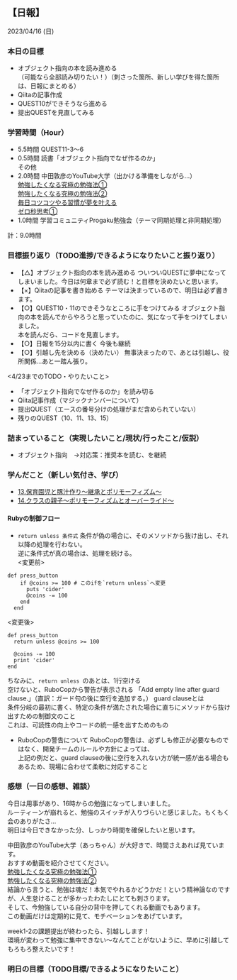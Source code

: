 ## 【日報】
2023/04/16 (日)
<br>

### 本日の目標
- オブジェクト指向の本を読み進める  
（可能なら全部読み切りたい！）（刺さった箇所、新しい学びを得た箇所は、日報にまとめる）
- Qiitaの記事作成
- QUEST10ができそうなら進める
- 提出QUESTを見直してみる

### 学習時間（Hour）
- 5.5時間 QUEST11-3〜6
- 0.5時間 読書「オブジェクト指向でなぜ作るのか」  
その他
- 2.0時間 中田敦彦のYouTube大学（出かける準備をしながら…）  
[勉強したくなる究極の勉強法①](https://www.youtube.com/watch?v=Uir0ZI60EzI&t=556s)  
[勉強したくなる究極の勉強法②](https://www.youtube.com/watch?v=HdZCbqKskW4)  
[毎日コツコツやる習慣が夢を叶える](https://www.youtube.com/watch?v=pWrBHcQ7YlE)  
[ゼロ秒思考①](https://www.youtube.com/watch?v=qyI8Fx-sgW8)  
- 1.0時間 学習コミュニティProgaku勉強会（テーマ同期処理と非同期処理）

計：9.0時間

### 目標振り返り（TODO進捗/できるようになりたいこと振り返り）
- 【△】オブジェクト指向の本を読み進める
ついついQUESTに夢中になってしまいました。今日は何章まで必ず読む！と目標を決めたいと思います。
- 【×】Qiitaの記事を書き始める
テーマは決まっているので、明日は必ず書きます。
- 【○】QUEST10・11のできそうなところに手をつけてみる
オブジェクト指向の本を読んでからやろうと思っていたのに、気になって手をつけてしまいました。  
本を読んだら、コードを見直します。
- 【○】日報を15分以内に書く
今後も継続
- 【○】引越し先を決める（決めたい）
無事決まったので、あとは引越し、役所関係…あと一踏ん張り。  

<4/23までのTODO・やりたいこと>  
- 「オブジェクト指向でなぜ作るのか」を読み切る
- Qiita記事作成（マジックナンバーについて）
- 提出QUEST（エースの番号分けの処理がまだ含められていない）
- 残りのQUEST（10、11、13、15）

### 詰まっていること（実現したいこと/現状/行ったこと/仮説）
- オブジェクト指向　→対応策：推奨本を読む、を継続

### 学んだこと（新しい気付き、学び）
- [13.保育園児と豚汁作り～継承とポリモーフィズム～](https://miminomimi.sakura.ne.jp/wp/%e8%aa%ad%e3%81%bf%e7%89%a9java%ef%bc%88%e5%9f%ba%e7%a4%8e%e7%b7%a8%ef%bc%89%e7%9b%ae%e6%ac%a1/13-%e4%bf%9d%e8%82%b2%e5%9c%92%e5%85%90%e3%81%a8%e8%b1%9a%e6%b1%81%e4%bd%9c%e3%82%8a%ef%bd%9e%e7%b6%99%e6%89%bf%e3%81%a8%e3%83%9d%e3%83%aa%e3%83%a2%e3%83%bc%e3%83%95%e3%82%a3%e3%82%ba%e3%83%a0/)  
- [14.クラスの親子～ポリモーフィズムとオーバーライド～](https://miminomimi.sakura.ne.jp/wp/%e8%aa%ad%e3%81%bf%e7%89%a9java%ef%bc%88%e5%9f%ba%e7%a4%8e%e7%b7%a8%ef%bc%89%e7%9b%ae%e6%ac%a1/14-%e3%82%af%e3%83%a9%e3%82%b9%e3%81%ae%e8%a6%aa%e5%ad%90%ef%bd%9e%e3%83%9d%e3%83%aa%e3%83%a2%e3%83%bc%e3%83%95%e3%82%a3%e3%82%ba%e3%83%a0%e3%81%a8%e3%82%aa%e3%83%bc%e3%83%90%e3%83%bc%e3%83%a9/)

#### Rubyの制御フロー
- `return unless 条件式`
条件が偽の場合に、そのメソッドから抜け出し、それ以降の処理を行わない。  
逆に条件式が真の場合は、処理を続ける。  
<変更前>
```
def press_button
    if @coins >= 100 # このifを`return unless`へ変更
      puts 'cider'
      @coins -= 100
    end
  end
```
<変更後>
```
def press_button
  return unless @coins >= 100

  @coins -= 100
  print 'cider'
end
```
ちなみに、`return unless `のあとは、1行空ける  
空けないと、RuboCopから警告が表示される
「Add empty line after guard clause.」（直訳：ガード句の後に空行を追加する。）
guard clauseとは  
条件分岐の最初に書く、特定の条件が満たされた場合に直ちにメソッドから抜け出すための制御文のこと  
これは、可読性の向上やコードの統一感を出すためのもの  

- RuboCopの警告について
RuboCopの警告は、必ずしも修正が必要なものではなく、開発チームのルールや方針によっては、  
上記の例だと、guard clauseの後に空行を入れない方が統一感が出る場合もあるため、現場に合わせて柔軟に対応すること  

### 感想（一日の感想、雑談）
今日は用事があり、16時からの勉強になってしまいました。  
ルーティーンが崩れると、勉強のスイッチが入りづらいと感じました。もくもく会のありがたさ…  
明日は今日できなかった分、しっかり時間を確保したいと思います。  

中田敦彦のYouTube大学（あっちゃん）が大好きで、時間さえあれば見ています。  
おすすめ動画を紹介させてください。  
[勉強したくなる究極の勉強法①](https://www.youtube.com/watch?v=Uir0ZI60EzI&t=556s)  
[勉強したくなる究極の勉強法②](https://www.youtube.com/watch?v=HdZCbqKskW4)  
結論から言うと、勉強は魂だ！本気でやれるかどうかだ！という精神論なのですが、人生怠けることが多かったわたしにとても刺さります。  
そして、今勉強している自分の背中を押してくれる動画でもあります。  
この動画だけは定期的に見て、モチベーションをあげています。  

week1-2の課題提出が終わったら、引越しします！  
環境が変わって勉強に集中できない〜なんてことがないように、早めに引越してもろもろ整えたいです！

### 明日の目標（TODO目標/できるようになりたいこと）

